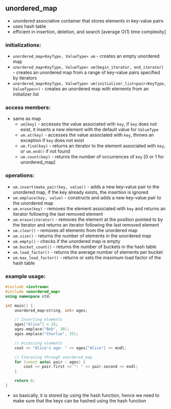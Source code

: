## unordered_map

- unordered associative container that stores elements in key-value pairs
- uses hash table
- efficient in insertion, deletion, and search [average O(1) time complexity]


### initializations:

- `unordered_map<KeyType, ValueType> um` - creates an empty unordered map
- `unordered_map<KeyType, ValueType> um(begin_iterator, end_iterator)` - creates an unordered map from a range of key-value pairs specified by iterators
- `unordered_map<KeyType, ValueType> um(initializer_list<pair<KeyType, ValueType>>)` - creates an unordered map with elements from an initializer list


### access members:

- same as map
    - `um[key]` - accesses the value associated with `key`, if `key` does not exist, it inserts a new element with the default value for `ValueType`
    - `um.at(key)` - accesses the value associated with `key`, throws an exception if `key` does not exist
    - `um.find(key)` - returns an iterator to the element associated with `key`, or `um.end()` if not found
    - `um.count(key)` - returns the number of occurrences of `key` [0 or 1 for unordered_map]


### operations:

- `um.insert(make_pair(key, value))` - adds a new key-value pair to the unordered map, if the key already exists, the insertion is ignored
- `um.emplace(key, value)` - constructs and adds a new key-value pair to the unordered map
- `um.erase(key)` - removes the element associated with `key` and returns an iterator following the last removed element
- `um.erase(iterator)` - removes the element at the position pointed to by the iterator and returns an iterator following the last removed element
- `um.clear()` - removes all elements from the unordered map
- `um.size()` - returns the number of elements in the unordered map
- `um.empty()` - checks if the unordered map is empty
- `um.bucket_count()` - returns the number of buckets in the hash table
- `um.load_factor()` - returns the average number of elements per bucket
- `um.max_load_factor()` - returns or sets the maximum load factor of the hash table


### example usage:

```cpp
#include <iostream>
#include <unordered_map>
using namespace std;

int main() {
    unordered_map<string, int> ages;

    // Inserting elements
    ages["Alice"] = 25;
    ages.emplace("Bob", 30);
    ages.emplace("Charlie", 35);

    // Accessing elements
    cout << "Alice's age: " << ages["Alice"] << endl;

    // Iterating through unordered_map
    for (const auto& pair : ages) {
        cout << pair.first << ": " << pair.second << endl;
    }

    return 0;
}
```

- so basically, it is stored by using the hash function, hence we need to make sure that the keys can be hashed using the hash function